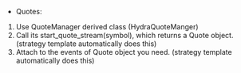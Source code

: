 
* Quotes:

1. Use QuoteManager derived class (HydraQuoteManger)
2. Call its start_quote_stream(symbol), which returns a Quote object. (strategy template automatically does this)
3. Attach to the events of Quote object you need. (strategy template automatically does this)





